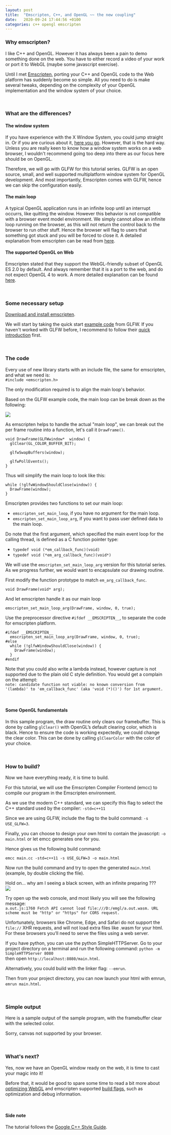 ```yaml
---
layout: post
title:  "Emscripten, C++, and OpenGL ~~ the new coupling"
date:   2020-09-24 17:44:56 +0100
categories: c++ opengl emscripten
---
```


### Why emscripten?
I like C++ and OpenGL. However it has always been a pain to demo something done on the web. You have to either record a video of your work or port it to WebGL (maybe some javascript exercise).

Until I met [Emscripten](https://emscripten.org/docs/introducing_emscripten/index.html), porting your C++ and OpenGL code to the Web platform has suddenly become so simple. All you need to do is make several tweaks, depending on the complexity of your OpenGL implementation and the window system of your choice.

<br>

### What are the differences?

#### The window system

If you have experience with the X Window System, you could jump straight in. Or if you are curious about it, [here you go](https://www.x.org/wiki/DeveloperStart/). However, that is the hard way. Unless you are really keen to know how a window system works on a web browser, I wouldn't recommend going too deep into there as our focus here should be on OpenGL.

Therefore, we will go with GLFW for this tutorial series. GLFW is an open source, small, and well supported multiplatform window system for OpenGL development. And most importantly, Emscripten comes with GLFW, hence we can skip the configuration easily.

#### The main loop

A typical OpenGL application runs in an infinite loop until an interrupt occurrs, like quitting the window. However this behavior is not compatible with a browser event model environment. We simply cannot allow an infinite loop running on the browser, as this will not return the control back to the browser to run other stuff. Hence the browser will flag to users that something got stuck and you will be forced to close it. A detailed explanation from emscripten can be read from [here](https://emscripten.org/docs/porting/emscripten-runtime-environment.html#browser-main-loop).

#### The supported OpenGL on Web

Emscripten stated that they support the WebGL-friendly subset of OpenGL ES 2.0 by default. And always remember that it is a port to the web, and do not expect OpenGL 4 to work. A more detailed explanation can be found [here](https://emscripten.org/docs/porting/multimedia_and_graphics/OpenGL-support.html).

<br>

### Some necessary setup

[Download and install emscripten](https://emscripten.org/docs/getting_started/downloads.html).

We will start by taking the quick start [example code](https://www.glfw.org/documentation.html) from GLFW. If you haven't worked with GLFW before, I recommend to follow their [quick introduction](https://www.glfw.org/docs/latest/quick.html) first.

<br>

### The code

Every use of new library starts with an include file, the same for emscripten, and what we need is: <br>
`#include <emscripten.h>`

The only modification required is to align the main loop's behavior.

Based on the GLFW example code, the main loop can be break down as the following:

![](/assets/emgl/01/main_loop.png)

As emscripten helps to handle the actual "main loop", we can break out the per frame routine into a function, let's call it `DrawFrame()`.

```
void DrawFrame(GLFWwindow*  window) {
  glClear(GL_COLOR_BUFFER_BIT);

  glfwSwapBuffers(window);

  glfwPollEvents();
}
```

Thus will simplify the main loop to look like this:

```
while (!glfwWindowShouldClose(window)) {
  DrawFrame(window);
}
```

Emscripten provides two functions to set our main loop: 
- `emscripten_set_main_loop`, if you have no argument for the main loop.
- `emscripten_set_main_loop_arg`, if you want to pass user defined data to the main loop.

Do note that the first argument, which specified the main event loop for the calling thread, is defined as a C function pointer type:
- `typedef void (*em_callback_func)(void)`
- `typedef void (*em_arg_callback_func)(void*)`

We will use the `emscripten_set_main_loop_arg` version for this tutorial series. As we progress further, we would want to encapsulate our drawing routine.

First modify the function prototype to match `em_arg_callback_func`.

```
void DrawFrame(void* arg);
```

And let emscripten handle it as our main loop
```
emscripten_set_main_loop_arg(DrawFrame, window, 0, true);
```

Use the preprocessor directive `#ifdef __EMSCRIPTEN__`, to separate the code for emscripten platform.

```
#ifdef __EMSCRIPTEN__
  emscripten_set_main_loop_arg(DrawFrame, window, 0, true);
#else
  while (!glfwWindowShouldClose(window)) {
    DrawFrame(window);
  }
#endif
```

Note that you could also write a lambda instead, however capture is not supported due to the plain old C style definition. You would get a complain on the attempt:<br>
`note: candidate function not viable: no known conversion from '(lambda)' to 'em_callback_func' (aka 'void (*)()') for 1st argument.`

<br>

#### Some OpenGL fundamentals

In this sample program, the draw routine only clears our framebuffer. This is done by calling `glClear()` with OpenGL’s default clearing color, which is black. Hence to ensure the code is working expectedly, we could change the clear color. This can be done by calling `glClearColor` with the color of your choice.


<br>

### How to build?
Now we have everything ready, it is time to build.

For this tutorial, we will use the Emscripten Compiler Frontend (emcc) to compile our program in the Emscripten environment.

As we use the modern C++ standard, we can specify this flag to select the C++ standard used by the compiler: `-std=c++11`

Since we are using GLFW, include the flag to the build command: `-s USE_GLFW=3`.

Finally, you can choose to design your own html to contain the javascript: `-o main.html`
 or let emcc generates one for you.

Hence gives us the following build command:
```
emcc main.cc -std=c++11 -s USE_GLFW=3 -o main.html
```

Now run the build command and try to open the generated `main.html` (example, by double clicking the file).

Hold on... why am I seeing a black screen, with an infinite preparing ??? <br>
![](/assets/emgl/01/cors_rule.png)

Try open up the web console, and most likely you will see the following message: <br>
`a.out.js:1760 Fetch API cannot load file:///D:/emgl/a.out.wasm. URL scheme must be "http" or "https" for CORS request.`

Unfortunately, browsers like Chrome, Edge, and Safari do not support the `file://` XHR requests, and will not load extra files like .wasm for your html. For these browsers you’ll need to serve the files using a web server.

If you have python, you can use the python SimpleHTTPServer. Go to your project directory on a terminal and run the following command: `python -m SimpleHTTPServer 8080` <br>
then open `http://localhost:8080/main.html`.

Alternatively, you could build with the linker flag: `--emrun`.

Then from your project directory, you can now launch your html with emrun, `emrun main.html`.

<br>

### Simple output

Here is a sample output of the sample program, with the framebuffer clear with the selected color.

<canvas id="canvas" tabindex="0">Sorry, canvas not supported by your browser.</canvas>
<script type='text/javascript'>
  var Module = {
    canvas: (function() {
      var canvas = document.getElementById('canvas');
      canvas.addEventListener("webglcontextlost", function(e) {
        alert('WebGL context lost. You will need to reload the page.');
        e.preventDefault();
      }, false);
      return canvas;
    })(),
  };
</script>
<script async type="text/javascript" src="/assets/emgl/01/00_window.js"></script>

<br>

### What's next?

Yes, now we have an OpenGL window ready on the web, it is time to cast your magic into it!

Before that, it would be good to spare some time to read a bit more about [optimizing WebGL](https://emscripten.org/docs/optimizing/Optimizing-WebGL.html) and emscripten supported [build flags](https://emscripten.org/docs/compiling/Building-Projects.html), such as optimization and debug information.

<br>

#### Side note

The tutorial follows the [Google C++ Style Guide](https://google.github.io/styleguide/cppguide.html).
